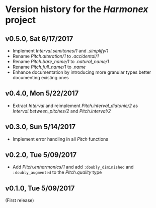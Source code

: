 # Version history for the _Harmonex_ project

## <a name="v0.5.0"></a>v0.5.0, Sat 6/17/2017

* Implement _Interval.semitones/1_ and _.simplify/1_
* Rename _Pitch.alteration/1_ to _.accidental/1_
* Rename *Pitch.bare_name/1* to *.natural_name/1*
* Rename *Pitch.full_name/1* to _.name_
* Enhance documentation by introducing more granular types better documenting
  existing ones

## <a name="v0.4.0"></a>v0.4.0, Mon 5/22/2017

* Extract _Interval_ and reimplement *Pitch.interval_diatonic/2* as
  *Interval.between_pitches/2* and _Pitch.interval/2_

## <a name="v0.3.0"></a>v0.3.0, Sun 5/14/2017

* Implement error handling in all _Pitch_ functions

## <a name="v0.2.0"></a>v0.2.0, Tue 5/09/2017

* Add _Pitch.enharmonics/1_ and add `:doubly_diminished` and `:doubly_augmented`
  to the _Pitch.quality_ type

## <a name="v0.1.0"></a>v0.1.0, Tue 5/09/2017

(First release)
